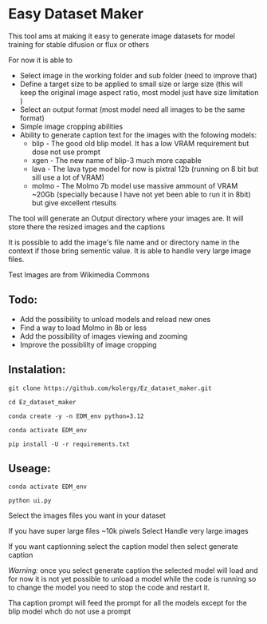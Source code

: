 # Easy Dataset Maker

This tool ams at making it easy to generate image datasets for model training for stable difusion or flux or others

For now it is able to
 - Select image in the working folder and sub folder (need to improve that)
 - Define a target size to be applied to small size or large size (this will keep the original image aspect ratio, most model just have size limitation )
 - Select an output format (most model need all images to be the same format)
 - Simple image cropping abilities
 - Ability to generate caption text for the images  with the folowing models:
    - blip  - The good old blip model. It has a low VRAM requirement but dose not use prompt
    - xgen  - The new name of blip-3 much more capable  
    - lava  - The lava type model for now is pixtral 12b (running on 8 bit but sill use a lot of VRAM)
    - molmo - The Molmo 7b model use massive ammount of VRAM ~20Gb (specially because I have not yet been able to run it in 8bit) but give excellent rtesults

The tool will generate an Output directory where your images are. It will store there the resized images and the captions 

It is possible to add the image's file name and or directory name in the context if those bring sementic value.
It is able to handle very large image files.

Test Images are from Wikimedia Commons

## Todo:
 - Add the possibility to unload models and reload new ones
 - Find a way to load Molmo in 8b or less
 - Add the possibility of images viewing and zooming
 - Improve the possiblilty of image cropping 




 ## Instalation:

 `git clone https://github.com/kolergy/Ez_dataset_maker.git`

 `cd Ez_dataset_maker`

 `conda create -y -n EDM_env python=3.12`

 `conda activate EDM_env`

 `pip install -U -r requirements.txt`


 ## Useage:

 `conda activate EDM_env`

 `python ui.py`

 Select the images files you want in your dataset

 If you have super large files ~10k piwels Select Handle very large images 

 If you want captionning select the caption model then select generate caption

*Warning:* once you select generate caption the selected model will load and for now it is not yet possible to unload a model while the code is running so to change the model you need to stop the code and restart it.  

Tha caption prompt will feed the prompt for all the models except for the blip model whch do not use a prompt
